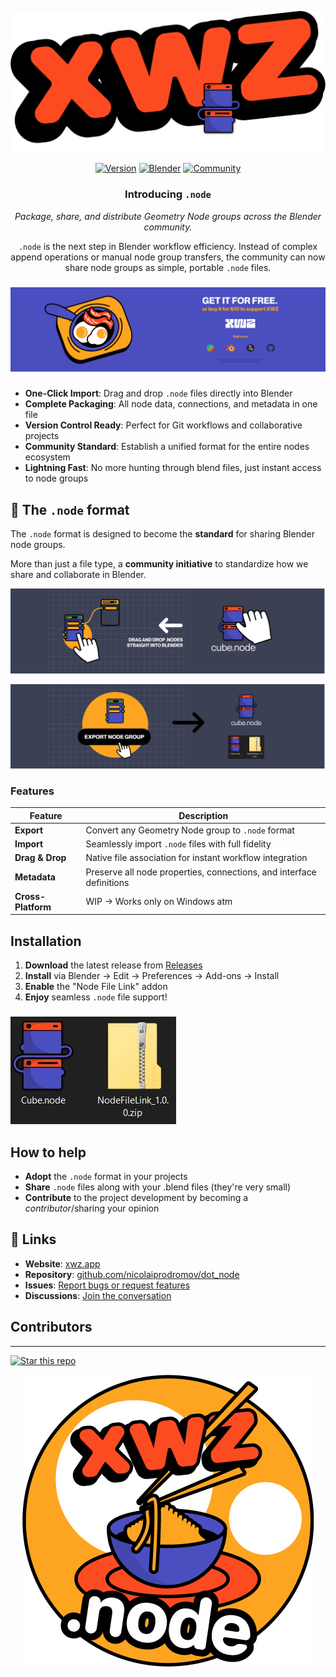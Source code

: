 
![Node Extension Preview](./docs/Asset%2018.png)

<div align="center">

[![Version](https://img.shields.io/badge/version-1.0.0-blue.svg)](https://github.com/nicolaiprodromov/dot_node/releases)
[![Blender](https://img.shields.io/badge/Blender-4.1%2B-orange.svg)](https://www.blender.org)
[![Community](https://img.shields.io/badge/join-community-ff69b4.svg)](https://xwz.app)

</div>

<div align="center">

### Introducing `.node`

*Package, share, and distribute Geometry Node groups across the Blender community.*

`.node` is the next step in Blender workflow efficiency. Instead of complex append operations or manual node group transfers, the community can now share node groups as simple, portable `.node` files.

</div>

###

![Node File Examples](./docs/Asset%2022.png)

###

- **One-Click Import**: Drag and drop `.node` files directly into Blender
- **Complete Packaging**: All node data, connections, and metadata in one file
- **Version Control Ready**: Perfect for Git workflows and collaborative projects
- **Community Standard**: Establish a unified format for the entire nodes ecosystem
- **Lightning Fast**: No more hunting through blend files, just instant access to node groups

## 🌟 The `.node` format

The `.node` format is designed to become the **standard** for sharing Blender node groups.

More than just a file type, a **community initiative** to standardize how we share and collaborate in Blender.

![Node Format Features](./docs/Asset%2023.png)

![Node Workflow](./docs/Asset%2025.png)

### Features

| Feature | Description |
|---------|-------------|
| **Export** | Convert any Geometry Node group to `.node` format |
| **Import** | Seamlessly import `.node` files with full fidelity |
| **Drag & Drop** | Native file association for instant workflow integration |
| **Metadata** | Preserve all node properties, connections, and interface definitions |
| **Cross-Platform** | WIP -> Works only on Windows atm|

## Installation

1. **Download** the latest release from [Releases](https://github.com/nicolaiprodromov/dot_node/releases)
2. **Install** via Blender → Edit → Preferences → Add-ons → Install
3. **Enable** the "Node File Link" addon
4. **Enjoy** seamless `.node` file support!

###

![File Example](./docs/Capture.JPG)

## How to help

- **Adopt** the `.node` format in your projects
- **Share** `.node` files along with your .blend files (they're very small)
- **Contribute** to the project development by becoming a *contributor*/sharing your opinion

## 🔗 Links

- **Website**: [xwz.app](https://xwz.app)
- **Repository**: [github.com/nicolaiprodromov/dot_node](https://github.com/nicolaiprodromov/dot_node)
- **Issues**: [Report bugs or request features](https://github.com/nicolaiprodromov/dot_node/issues)
- **Discussions**: [Join the conversation](https://github.com/nicolaiprodromov/dot_node/discussions)

## Contributors


---

[![Star this repo](https://img.shields.io/github/stars/nicolaiprodromov/dot_node?style=social)](https://github.com/nicolaiprodromov/dot_node)

<div align="center">

![Footer Image](./docs/Asset%2021.png)

</div>
